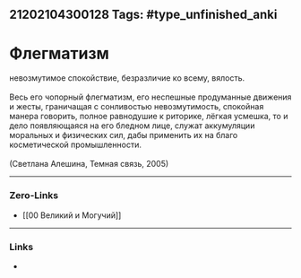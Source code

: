 21202104300128
Tags: #type_unfinished_anki 
---
# Флегматизм

невозмутимое спокойствие, безразличие ко всему, вялость.<br><br>Весь его чопорный флегматизм, его неспешные продуманные движения и жесты, граничащая с сонливостью невозмутимость, спокойная манера говорить, полное равнодушие к риторике, лёгкая усмешка, то и дело появляющаяся на его бледном лице, служат аккумуляции моральных и физических сил, дабы применить их на благо косметической промышленности.<br><br>(Светлана Алешина, Темная связь, 2005)

---
### Zero-Links
- [[00 Великий и Могучий]]
---
### Links
-